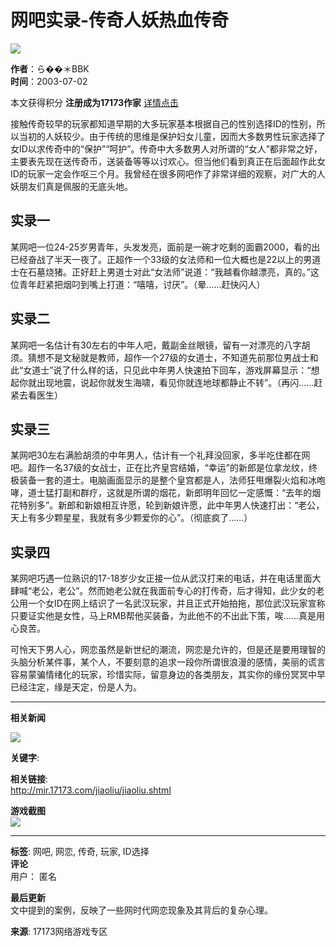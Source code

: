 # 网吧实录-传奇人妖热血传奇

![](//images.17173cdn.com/news/07news/zx5.jpg)

**作者**：ら��＊BBK  
**时间**：2003-07-02  

本文获得积分 **注册成为17173作家** [详情点击](http://jifen.17173.com/zj/)

接触传奇较早的玩家都知道早期的大多玩家基本根据自己的性别选择ID的性别，所以当初的人妖较少。由于传统的思维是保护妇女儿童，因而大多数男性玩家选择了女ID以求传奇中的“保护”“呵护”。传奇中大多数男人对所谓的“女人”都非常之好，主要表先现在送传奇币，送装备等等以讨欢心。但当他们看到真正在后面超作此女ID的玩家一定会作呕三个月。我曾经在很多网吧作了非常详细的观察，对广大的人妖朋友们真是佩服的无底头地。

## 实录一
某网吧一位24-25岁男青年，头发发亮，面前是一碗才吃剩的面霸2000，看的出已经奋战了半天一夜了。正超作一个33级的女法师和一位大概也是22以上的男道士在石墓烧猪。正好赶上男道士对此“女法师”说道：“我越看你越漂亮，真的。”这位青年赶紧把烟叼到嘴上打道：“嘻嘻，讨厌”。（晕……赶快闪人）

## 实录二
某网吧一名估计有30左右的中年人吧，戴副金丝眼镜，留有一对漂亮的八字胡须。猜想不是文秘就是教师，超作一个27级的女道士，不知道先前那位男战士和此“女道士”说了什么样的话，只见此中年男人快速拍下回车，游戏屏幕显示：“想起你就出现地震，说起你就发生海啸，看见你就连地球都静止不转”。（再闪……赶紧去看医生）

## 实录三
某网吧30左右满脸胡须的中年男人，估计有一个礼拜没回家，多半吃住都在网吧。超作一名37级的女战士，正在比齐皇宫结婚，“幸运”的新郎是位拿龙纹，终极装备一套的道士。电脑画面显示的是整个皇宫都是人，法师狂甩爆裂火焰和冰咆哮，道士猛打副和群疗，这就是所谓的烟花，新郎明年回忆一定感慨：“去年的烟花特别多”。新郎和新娘相互许愿，轮到新娘许愿，此中年男人快速打出：“老公，天上有多少颗星星，我就有多少颗爱你的心”。（彻底疯了……）

## 实录四
某网吧巧遇一位熟识的17-18岁少女正接一位从武汉打来的电话，并在电话里面大肆喊“老公，老公”。然而她老公就在我面前专心的打传奇，后才得知，此少女的老公用一个女ID在网上结识了一名武汉玩家，并且正式开始拍拖，那位武汉玩家宣称只要证实他是女性，马上RMB帮他买装备，为此他不的不出此下策，唉……真是用心良苦。

可怜天下男人心，网恋虽然是新世纪的潮流，网恋是允许的，但是还是要用理智的头脑分析某件事，某个人，不要刻意的追求一段你所谓很浪漫的感情，美丽的谎言容易蒙骗情绪化的玩家，珍惜实际，留意身边的各类朋友，其实你的缘份冥冥中早已经注定，缘是天定，份是人为。

---

**相关新闻**

![](//images.17173cdn.com/news/07news/zx8.jpg) 

**关键字**: 

**相关链接**:  
http://mir.17173.com/jiaoliu/jiaoliu.shtml

**游戏截图**  
![](//images.17173cdn.com/news/07news/zx10.jpg) 

---

**标签**: 网吧, 网恋, 传奇, 玩家, ID选择  
**评论**  
用户： 匿名 

**最后更新**  
文中提到的案例，反映了一些网时代网恋现象及其背后的复杂心理。

**来源**: 17173网络游戏专区
